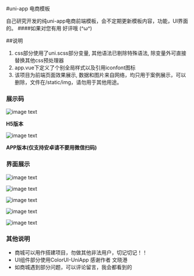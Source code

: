 #uni-app 电商模板

自己研究开发的纯uni-app电商前端模板，会不定期更新模板内容，功能，UI界面的。
####如果对您有用 好评哦 (^ω^)

##说明
1. css部分使用了uni.scss部分变量, 其他语法已剔除特殊语法, 除变量外可直接替换其他css预处理器
2. app.vue下定义了个别全局样式以及引用iconfont图标
3. 该项目为前端页面效果展示, 数据和图片来自网络，均只用于案例展示，可以删除，文件在/static/img，请勿用于其他用途。
### 展示码
![image text](http://static.996ico.cn/static/picture/996shop/qr_code/h5_code.png)

**H5版本**

![image text](http://static.996ico.cn/static/picture/996shop/qr_code/app_code.png)

**APP版本(仅支持安卓请不要用微信扫码)**

### 界面展示
![image text](http://static.996ico.cn/static/picture/996shop/img/home.jpg)

![image text](http://static.996ico.cn/static/picture/996shop/img/goods.jpg)

![image text](http://static.996ico.cn/static/picture/996shop/img/show_01.png)

![image text](http://static.996ico.cn/static/picture/996shop/img/show_02.jpg)

![image text](http://static.996ico.cn/static/picture/996shop/img/show_03.jpg)
### 其他说明
- 商城可以用作搭建项目，勿做其他非法用户，切记切记！！
- UI组件部分使用ColorUI-UniApp 感谢作者 文晓港
- 如商城遇到部分问题，可以评论留言，我会都看到的

